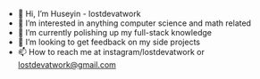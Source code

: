 - 👋 Hi, I’m Huseyin - lostdevatwork
- 👀 I’m interested in anything computer science and math related
- 🌱 I’m currently polishing up my full-stack knowledge
- 💞️ I’m looking to get feedback on my side projects
- 📫 How to reach me at instagram/lostdevatwork or lostdevatwork@gmail.com

<!---
lostdevatwork/lostdevatwork is a ✨ special ✨ repository because its `README.md` (this file) appears on your GitHub profile.
You can click the Preview link to take a look at your changes.
--->
